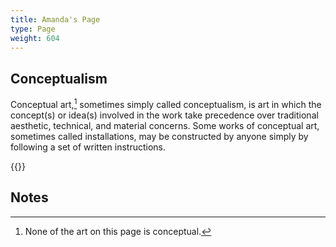 ```yaml
---
title: Amanda's Page
type: Page
weight: 604
---
```

## Conceptualism
Conceptual art,[^1] sometimes simply called conceptualism, is art in which the concept(s) or idea(s) involved in the work take precedence over traditional aesthetic, technical, and material concerns. Some works of conceptual art, sometimes called installations, may be constructed by anyone simply by following a set of written instructions.



{{<q-figure-group id= "1.4,1.5">}}

## Notes

[^1]: None of the art on this page is conceptual.
